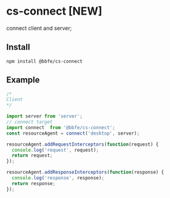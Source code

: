 # cs-connect [NEW]

connect client and server;

## Install

```shell
npm install @bbfe/cs-connect
```

## Example

```javascript
/*
Client
*/

import server from 'server';
// connect target
import connect  from '@bbfe/cs-connect';
const resourceAgent = connect('desktop', server);

resourceAgent.addRequestInterceptors(function(request) {
  console.log('request', request);
  return request;
});

resourceAgent.addResponseInterceptors(function(response) {
  console.log('response', response);
  return response;
});

```
